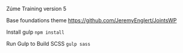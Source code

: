 Zúme Training version 5


Base foundations theme https://github.com/JeremyEnglert/JointsWP

Install gulp
``npm install``

Run Gulp to Build SCSS ``gulp sass``

